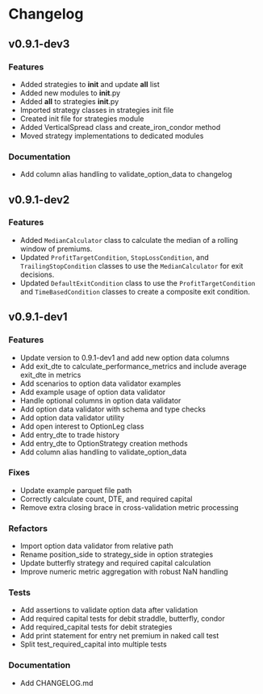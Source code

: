 # Changelog

## v0.9.1-dev3

### Features
-   Added strategies to __init__ and update __all__ list
-   Added new modules to __init__.py
-   Added __all__ to strategies __init__.py
-   Imported strategy classes in strategies init file
-   Created init file for strategies module
-   Added VerticalSpread class and create_iron_condor method
-   Moved strategy implementations to dedicated modules

### Documentation
-   Add column alias handling to validate_option_data to changelog

## v0.9.1-dev2

### Features

-   Added `MedianCalculator` class to calculate the median of a rolling window of premiums.
-   Updated `ProfitTargetCondition`, `StopLossCondition`, and `TrailingStopCondition` classes to use the `MedianCalculator` for exit decisions.
-   Updated `DefaultExitCondition` class to use the `ProfitTargetCondition` and `TimeBasedCondition` classes to create a composite exit condition.

## v0.9.1-dev1

### Features

-   Update version to 0.9.1-dev1 and add new option data columns
-   Add exit_dte to calculate_performance_metrics and include average exit_dte in metrics
-   Add scenarios to option data validator examples
-   Add example usage of option data validator
-   Handle optional columns in option data validator
-   Add option data validator with schema and type checks
-   Add option data validator utility
-   Add open interest to OptionLeg class
-   Add entry_dte to trade history
-   Add entry_dte to OptionStrategy creation methods
-   Add column alias handling to validate_option_data

### Fixes

-   Update example parquet file path
-   Correctly calculate count, DTE, and required capital
-   Remove extra closing brace in cross-validation metric processing

### Refactors

-   Import option data validator from relative path
-   Rename position_side to strategy_side in option strategies
-   Update butterfly strategy and required capital calculation
-   Improve numeric metric aggregation with robust NaN handling

### Tests

-   Add assertions to validate option data after validation
-   Add required capital tests for debit straddle, butterfly, condor
-   Add required_capital tests for debit strategies
-   Add print statement for entry net premium in naked call test
-   Split test_required_capital into multiple tests

### Documentation

-   Add CHANGELOG.md

